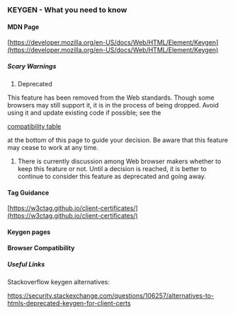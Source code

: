### **KEYGEN - What you need to know**

#### MDN Page

[https://developer.mozilla.org/en-US/docs/Web/HTML/Element/Keygen](https://developer.mozilla.org/en-US/docs/Web/HTML/Element/Keygen)

##### Scary Warnings

1. Deprecated

This feature has been removed from the Web standards. Though some browsers may still support it, it is in the process of being dropped. Avoid using it and update existing code if possible; see the

[compatibility table](https://developer.mozilla.org/en-US/docs/Web/HTML/Element/Keygen#Browser_compatibility)

at the bottom of this page to guide your decision. Be aware that this feature may cease to work at any time.

1. There is currently discussion among Web browser makers whether to keep this feature or not. Until a decision is reached, it is better to continue to consider this feature as deprecated and going away.

#### **Tag Guidance**

[https://w3ctag.github.io/client-certificates/](https://w3ctag.github.io/client-certificates/)

#### **Keygen pages**

#### **Browser Compatibility**



##### Useful Links

Stackoverflow keygen alternatives:

https://security.stackexchange.com/questions/106257/alternatives-to-htmls-deprecated-keygen-for-client-certs

